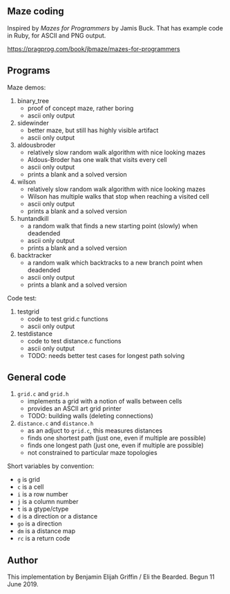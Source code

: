 Maze coding
-----------

Inspired by _Mazes for Programmers_ by Jamis Buck. That has example code
in Ruby, for ASCII and PNG output.

https://pragprog.com/book/jbmaze/mazes-for-programmers

Programs
--------

Maze demos:

1. binary_tree
   * proof of concept maze, rather boring
   * ascii only output
2. sidewinder
   * better maze, but still has highly visible artifact
   * ascii only output
3. aldousbroder
   * relatively slow random walk algorithm with nice looking mazes
   * Aldous-Broder has one walk that visits every cell
   * ascii only output
   * prints a blank and a solved version
4. wilson
   * relatively slow random walk algorithm with nice looking mazes
   * Wilson has multiple walks that stop when reaching a visited cell
   * ascii only output
   * prints a blank and a solved version
5. huntandkill
   * a random walk that finds a new starting point (slowly) when deadended
   * ascii only output
   * prints a blank and a solved version
6. backtracker
   * a random walk which backtracks to a new branch point when deadended
   * ascii only output
   * prints a blank and a solved version

Code test:

1. testgrid
   * code to test grid.c functions
   * ascii only output
2. testdistance
   * code to test distance.c functions
   * ascii only output
   * TODO: needs better test cases for longest path solving

General code
------------

1. `grid.c` and `grid.h`
   * implements a grid with a notion of walls between cells
   * provides an ASCII art grid printer
   * TODO: building walls (deleting connections)
2. `distance.c` and `distance.h`
   * as an adjuct to `grid.c`, this measures distances
   * finds one shortest path (just one, even if multiple are possible)
   * finds one longest path (just one, even if multiple are possible)
   * not constrained to particular maze topologies

Short variables by convention:
 * `g` is grid
 * `c` is a cell
 * `i` is a row number
 * `j` is a column number
 * `t` is a gtype/ctype
 * `d` is a direction or a distance
 * `go` is a direction
 * `dm` is a distance map
 * `rc` is a return code


Author
------
This implementation by Benjamin Elijah Griffin / Eli the Bearded.
Begun 11 June 2019.

